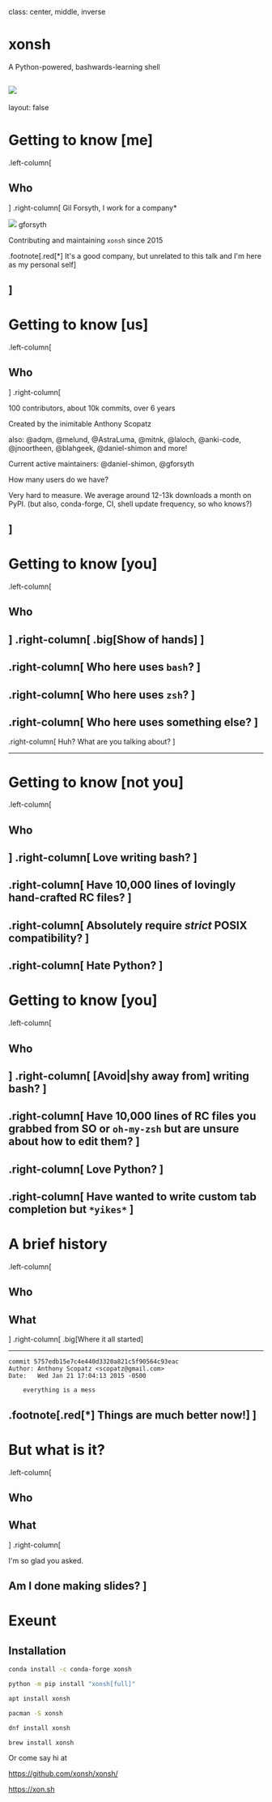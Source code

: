 class: center, middle, inverse

# xonsh

A Python-powered, bashwards-learning shell

![](/ascii_conch_part_transparent_tight.png)
---
layout: false
# Getting to know [me]
.left-column[
  ## Who
]
.right-column[
Gil Forsyth, I work for a company*

![](/GitHub-Mark-32px.png) gforsyth

Contributing and maintaining `xonsh` since 2015

.footnote[.red[*] It's a good company, but unrelated to this talk and I'm here as my personal self]

]
---
# Getting to know [us]
.left-column[
  ## Who
]
.right-column[

100 contributors, about 10k commits, over 6 years

Created by the inimitable Anthony Scopatz

also: @adqm, @melund, @AstraLuma, @mitnk, @laloch, @anki-code, @jnoortheen, @blahgeek, @daniel-shimon and more!

Current active maintainers: @daniel-shimon, @gforsyth

How many users do we have?

Very hard to measure.  We average around 12-13k downloads a month on PyPI.
(but also, conda-forge, CI, shell update frequency, so who knows?)

]
---
# Getting to know [you]
.left-column[
  ## Who
]
.right-column[
.big[Show of hands]
]
--
.right-column[
Who here uses `bash`?
]
--
.right-column[
Who here uses `zsh`?
]
--
.right-column[
Who here uses something else?
]
--
.right-column[
Huh?  What are you talking about?
]

---
# Getting to know [not you]
.left-column[
  ## Who
]
.right-column[
Love writing bash?
]
--
.right-column[
Have 10,000 lines of lovingly hand-crafted RC files?
]
--
.right-column[
Absolutely require _strict_ POSIX compatibility?
]
--
.right-column[
Hate Python?
]
---
# Getting to know [you]
.left-column[
  ## Who
]
.right-column[
[Avoid|shy away from] writing bash?
]
--
.right-column[
Have 10,000 lines of RC files you grabbed from SO or `oh-my-zsh` but are unsure about how to edit them?
]
--
.right-column[
Love Python?
]
--
.right-column[
Have wanted to write custom tab completion but `*yikes*`
]
---
# A brief history

.left-column[
  ## Who
  ## What
]
.right-column[
.big[Where it all started]

---

```
commit 5757edb15e7c4e440d3320a821c5f90564c93eac
Author: Anthony Scopatz <scopatz@gmail.com>
Date:   Wed Jan 21 17:04:13 2015 -0500

    everything is a mess
```
.footnote[.red[*] Things are much better now!]
]
---
# But what is it?

.left-column[
  ## Who
  ## What
]
.right-column[

I'm so glad you asked.

Am I done making slides?
]
---
# Exeunt

## Installation

```bash
conda install -c conda-forge xonsh

python -m pip install "xonsh[full]"

apt install xonsh

pacman -S xonsh

dnf install xonsh

brew install xonsh
```

Or come say hi at 

https://github.com/xonsh/xonsh/

https://xon.sh

